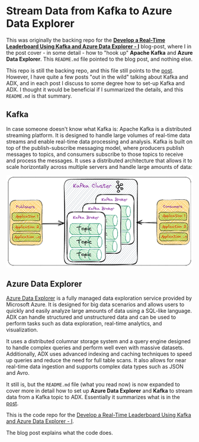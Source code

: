 # Stream Data from Kafka to Azure Data Explorer

This was originally the backing repo for the [**Develop a Real-Time Leaderboard Using Kafka and Azure Data Explorer - I**][1] blog-post, where I in the post cover - in some detail - how to "hook up" **Apache Kafka** and **Azure Data Explorer**. This `README.md` file pointed to the blog post, and nothing else. 

This repo is still the backing repo, and this file still points to the [post][1]. However, I have quite a few posts "out in the wild" talking about Kafka and ADX, and in each post I discuss to some degree how to set-up Kafka and ADX. I thought it would be beneficial if I summarized the details, and this `README.md` is that summary.

## Kafka

In case someone doesn't know what Kafka is: Apache Kafka is a distributed streaming platform. It is designed to handle large volumes of real-time data streams and enable real-time data processing and analysis. Kafka is built on top of the publish-subscribe messaging model, where producers publish messages to topics, and consumers subscribe to those topics to receive and process the messages. It uses a distributed architecture that allows it to scale horizontally across multiple servers and handle large amounts of data:

![Kafka](/assets/images/kafka-pub-sub.png)


## Azure Data Explorer

[Azure Data Explorer][2] is a fully managed data exploration service provided by Microsoft Azure. It is designed for big data scenarios and allows users to quickly and easily analyze large amounts of data using a SQL-like language. ADX can handle structured and unstructured data and can be used to perform tasks such as data exploration, real-time analytics, and visualization.

It uses a distributed columnar storage system and a query engine designed to handle complex queries and perform well even with massive datasets. Additionally, ADX uses advanced indexing and caching techniques to speed up queries and reduce the need for full table scans. It also allows for near real-time data ingestion and supports complex data types such as JSON and Avro.







It still is, but the `README.md` file (what you read now) is now expanded to cover more in detail how to set up **Azure Data Explorer** and **Kafka** to stream data from a Kafka topic to ADX. Essentially it summarizes what is in the [post][1]. 

This is the code repo for the [Develop a Real-Time Leaderboard Using Kafka and Azure Data Explorer - I][1].

The blog post explains what the code does.

[1]: https://nielsberglund.com/post/2023-03-19-develop-a-real-time-leaderboard-using-kafka-and-azure-data-explorer---i/
[2]: https://docs.microsoft.com/en-us/azure/data-explorer/
